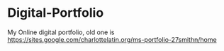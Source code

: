 # Digital-Portfolio
My Online digital portfolio, old one is https://sites.google.com/charlottelatin.org/ms-portfolio-27smithn/home
